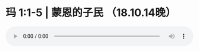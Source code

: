 # 玛 1:1-5 | 蒙恩的子民 （18.10.14晚）

<audio style="width: 100%;" preload="false" controls controlslist="nodownload"><source src="//cdn.wechat.edu.pl/audio/mp3/old/26619.mp3" type="audio/mpeg">Your browser does not support the audio element.</audio>


